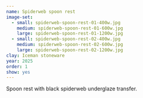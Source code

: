```yaml
---
name: Spiderweb spoon rest
image-set:
  - small: spiderweb-spoon-rest-01-400w.jpg
    medium: spiderweb-spoon-rest-01-600w.jpg
    large: spiderweb-spoon-rest-01-1200w.jpg
  - small: spiderweb-spoon-rest-02-400w.jpg
    medium: spiderweb-spoon-rest-02-600w.jpg
    large: spiderweb-spoon-rest-02-1200w.jpg
clay: Iceman stoneware
year: 2025
order: 1
show: yes
---
```


Spoon rest with black spiderweb underglaze transfer.